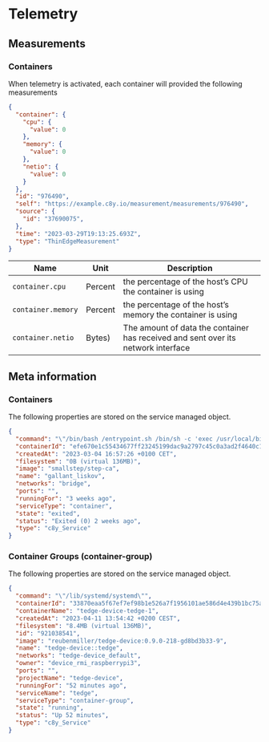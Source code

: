 # Telemetry

## Measurements

### Containers

When telemetry is activated, each container will provided the following measurements

```json
{
  "container": {
    "cpu": {
      "value": 0
    },
    "memory": {
      "value": 0
    },
    "netio": {
      "value": 0
    }
  },
  "id": "976490",
  "self": "https://example.c8y.io/measurement/measurements/976490",
  "source": {
    "id": "37690075",
  },
  "time": "2023-03-29T19:13:25.693Z",
  "type": "ThinEdgeMeasurement"
}
```

|Name|Unit|Description|
|----|----|-----------|
|`container.cpu`|Percent|the percentage of the host’s CPU the container is using|
|`container.memory`|Percent|the percentage of the host’s memory the container is using|
|`container.netio`|Bytes)|The amount of data the container has received and sent over its network interface|

## Meta information

### Containers

The following properties are stored on the service managed object.

```json
{
  "command": "\"/bin/bash /entrypoint.sh /bin/sh -c 'exec /usr/local/bin/step-ca --password-file $PWDPATH $CONFIGPATH'\"",
  "containerId": "efe670e1c55434677ff23245199dac9a2797c45c0a3ad2f4640c16e648b5adf1",
  "createdAt": "2023-03-04 16:57:26 +0100 CET",
  "filesystem": "0B (virtual 136MB)",
  "image": "smallstep/step-ca",
  "name": "gallant_liskov",
  "networks": "bridge",
  "ports": "",
  "runningFor": "3 weeks ago",
  "serviceType": "container",
  "state": "exited",
  "status": "Exited (0) 2 weeks ago",
  "type": "c8y_Service"
}
```

### Container Groups (container-group)

The following properties are stored on the service managed object.

```json
{
  "command": "\"/lib/systemd/systemd\"",
  "containerId": "33870eaa5f67ef7ef98b1e526a7f1956101ae586d4e439b1bc75af7986a549ba",
  "containerName": "tedge-device-tedge-1",
  "createdAt": "2023-04-11 13:54:42 +0200 CEST",
  "filesystem": "8.4MB (virtual 136MB)",
  "id": "921038541",
  "image": "reubenmiller/tedge-device:0.9.0-218-gd8bd3b33-9",
  "name": "tedge-device::tedge",
  "networks": "tedge-device_default",
  "owner": "device_rmi_raspberrypi3",
  "ports": "",
  "projectName": "tedge-device",
  "runningFor": "52 minutes ago",
  "serviceName": "tedge",
  "serviceType": "container-group",
  "state": "running",
  "status": "Up 52 minutes",
  "type": "c8y_Service"
}
```

